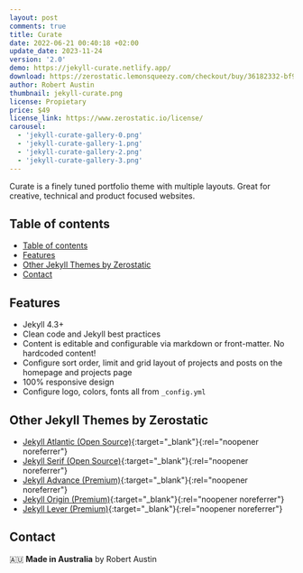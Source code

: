 ```yaml
---
layout: post
comments: true
title: Curate
date: 2022-06-21 00:40:18 +02:00
update_date: 2023-11-24
version: '2.0'
demo: https://jekyll-curate.netlify.app/
download: https://zerostatic.lemonsqueezy.com/checkout/buy/36182332-bf9a-4950-9448-a91b16010d63
author: Robert Austin
thumbnail: jekyll-curate.png
license: Propietary
price: $49
license_link: https://www.zerostatic.io/license/
carousel:
  - 'jekyll-curate-gallery-0.png'
  - 'jekyll-curate-gallery-1.png'
  - 'jekyll-curate-gallery-2.png'
  - 'jekyll-curate-gallery-3.png'
---
```


Curate is a finely tuned portfolio theme with multiple layouts. Great for creative, technical and product focused websites.

## Table of contents

- [Table of contents](#table-of-contents)
- [Features](#features)
- [Other Jekyll Themes by Zerostatic](#other-jekyll-themes-by-zerostatic)
- [Contact](#contact)

## Features

- Jekyll 4.3+
- Clean code and Jekyll best practices
- Content is editable and configurable via markdown or front-matter. No hardcoded content!
- Configure sort order, limit and grid layout of projects and posts on the homepage and projects page
- 100% responsive design
- Configure logo, colors, fonts all from `_config.yml`

## Other Jekyll Themes by Zerostatic

- [Jekyll Atlantic (Open Source)](https://www.zerostatic.io/theme/jekyll-atlantic/){:target="_blank"}{:rel="noopener noreferrer"}
- [Jekyll Serif (Open Source)](https://www.zerostatic.io/theme/jekyll-serif/){:target="_blank"}{:rel="noopener noreferrer"}
- [Jekyll Advance (Premium)](https://www.zerostatic.io/theme/jekyll-advance/){:target="_blank"}{:rel="noopener noreferrer"}
- [Jekyll Origin (Premium)](https://www.zerostatic.io/theme/jekyll-origin/){:target="_blank"}{:rel="noopener noreferrer"}
- [Jekyll Lever (Premium)](https://www.zerostatic.io/theme/jekyll-lever/){:target="_blank"}{:rel="noopener noreferrer"}

## Contact

🇦🇺 **Made in Australia** by Robert Austin
